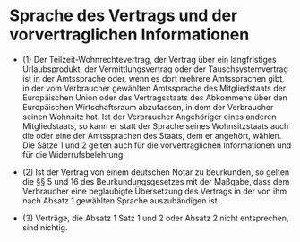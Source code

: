 # Sprache des Vertrags und der vorvertraglichen Informationen

- (1) Der Teilzeit-Wohnrechtevertrag, der Vertrag über ein langfristiges Urlaubsprodukt, der Vermittlungsvertrag oder der Tauschsystemvertrag ist in der Amtssprache oder, wenn es dort mehrere Amtssprachen gibt, in der vom Verbraucher gewählten Amtssprache des Mitgliedstaats der Europäischen Union oder des Vertragsstaats des Abkommens über den Europäischen Wirtschaftsraum abzufassen, in dem der Verbraucher seinen Wohnsitz hat. Ist der Verbraucher Angehöriger eines anderen Mitgliedstaats, so kann er statt der Sprache seines Wohnsitzstaats auch die oder eine der Amtssprachen des Staats, dem er angehört, wählen. Die Sätze 1 und 2 gelten auch für die vorvertraglichen Informationen und für die Widerrufsbelehrung.

- (2) Ist der Vertrag von einem deutschen Notar zu beurkunden, so gelten die §§ 5 und 16 des Beurkundungsgesetzes mit der Maßgabe, dass dem Verbraucher eine beglaubigte Übersetzung des Vertrags in der von ihm nach Absatz 1 gewählten Sprache auszuhändigen ist.

- (3) Verträge, die Absatz 1 Satz 1 und 2 oder Absatz 2 nicht entsprechen, sind nichtig.

